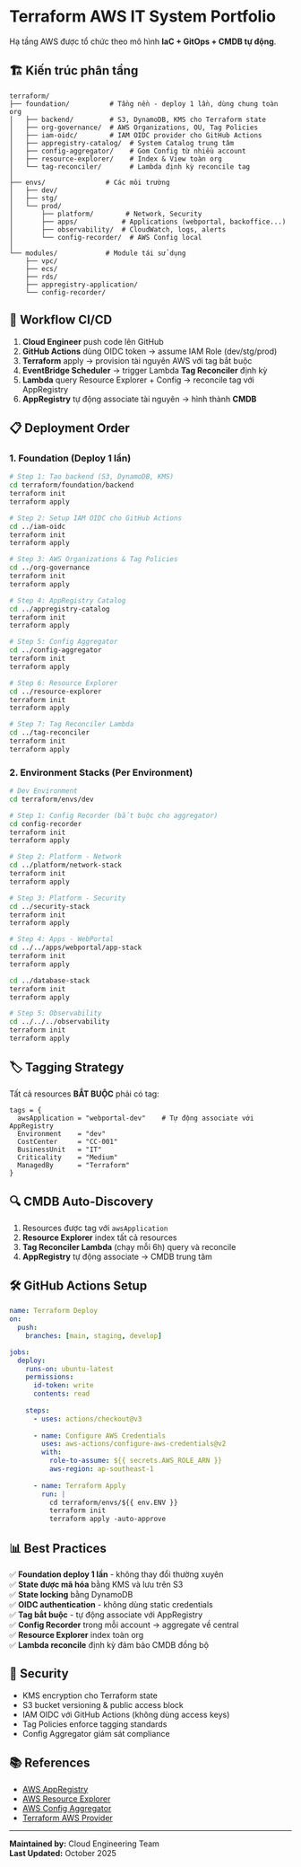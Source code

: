 # Terraform AWS IT System Portfolio

Hạ tầng AWS được tổ chức theo mô hình **IaC + GitOps + CMDB tự động**.

## 🏗️ Kiến trúc phân tầng

```
terraform/
├── foundation/          # Tầng nền - deploy 1 lần, dùng chung toàn org
│   ├── backend/         # S3, DynamoDB, KMS cho Terraform state
│   ├── org-governance/  # AWS Organizations, OU, Tag Policies
│   ├── iam-oidc/        # IAM OIDC provider cho GitHub Actions
│   ├── appregistry-catalog/  # System Catalog trung tâm
│   ├── config-aggregator/    # Gom Config từ nhiều account
│   ├── resource-explorer/    # Index & View toàn org
│   └── tag-reconciler/       # Lambda định kỳ reconcile tag
│
├── envs/               # Các môi trường
│   ├── dev/
│   ├── stg/
│   └── prod/
│       ├── platform/        # Network, Security
│       ├── apps/           # Applications (webportal, backoffice...)
│       ├── observability/  # CloudWatch, logs, alerts
│       └── config-recorder/  # AWS Config local
│
└── modules/            # Module tái sử dụng
    ├── vpc/
    ├── ecs/
    ├── rds/
    ├── appregistry-application/
    └── config-recorder/
```

## 🚀 Workflow CI/CD

1. **Cloud Engineer** push code lên GitHub
2. **GitHub Actions** dùng OIDC token → assume IAM Role (dev/stg/prod)
3. **Terraform** apply → provision tài nguyên AWS với tag bắt buộc
4. **EventBridge Scheduler** → trigger Lambda **Tag Reconciler** định kỳ
5. **Lambda** query Resource Explorer + Config → reconcile tag với AppRegistry
6. **AppRegistry** tự động associate tài nguyên → hình thành **CMDB**

## 📋 Deployment Order

### 1. Foundation (Deploy 1 lần)

```bash
# Step 1: Tạo backend (S3, DynamoDB, KMS)
cd terraform/foundation/backend
terraform init
terraform apply

# Step 2: Setup IAM OIDC cho GitHub Actions
cd ../iam-oidc
terraform init
terraform apply

# Step 3: AWS Organizations & Tag Policies
cd ../org-governance
terraform init
terraform apply

# Step 4: AppRegistry Catalog
cd ../appregistry-catalog
terraform init
terraform apply

# Step 5: Config Aggregator
cd ../config-aggregator
terraform init
terraform apply

# Step 6: Resource Explorer
cd ../resource-explorer
terraform init
terraform apply

# Step 7: Tag Reconciler Lambda
cd ../tag-reconciler
terraform init
terraform apply
```

### 2. Environment Stacks (Per Environment)

```bash
# Dev Environment
cd terraform/envs/dev

# Step 1: Config Recorder (bắt buộc cho aggregator)
cd config-recorder
terraform init
terraform apply

# Step 2: Platform - Network
cd ../platform/network-stack
terraform init
terraform apply

# Step 3: Platform - Security
cd ../security-stack
terraform init
terraform apply

# Step 4: Apps - WebPortal
cd ../../apps/webportal/app-stack
terraform init
terraform apply

cd ../database-stack
terraform init
terraform apply

# Step 5: Observability
cd ../../../observability
terraform init
terraform apply
```

## 🏷️ Tagging Strategy

Tất cả resources **BẮT BUỘC** phải có tag:

```hcl
tags = {
  awsApplication = "webportal-dev"    # Tự động associate với AppRegistry
  Environment    = "dev"
  CostCenter     = "CC-001"
  BusinessUnit   = "IT"
  Criticality    = "Medium"
  ManagedBy      = "Terraform"
}
```

## 🔍 CMDB Auto-Discovery

1. Resources được tag với `awsApplication`
2. **Resource Explorer** index tất cả resources
3. **Tag Reconciler Lambda** (chạy mỗi 6h) query và reconcile
4. **AppRegistry** tự động associate → CMDB trung tâm

## 🛠️ GitHub Actions Setup

```yaml
name: Terraform Deploy
on:
  push:
    branches: [main, staging, develop]

jobs:
  deploy:
    runs-on: ubuntu-latest
    permissions:
      id-token: write
      contents: read
    
    steps:
      - uses: actions/checkout@v3
      
      - name: Configure AWS Credentials
        uses: aws-actions/configure-aws-credentials@v2
        with:
          role-to-assume: ${{ secrets.AWS_ROLE_ARN }}
          aws-region: ap-southeast-1
      
      - name: Terraform Apply
        run: |
          cd terraform/envs/${{ env.ENV }}
          terraform init
          terraform apply -auto-approve
```

## 📊 Best Practices

✅ **Foundation deploy 1 lần** - không thay đổi thường xuyên  
✅ **State được mã hóa** bằng KMS và lưu trên S3  
✅ **State locking** bằng DynamoDB  
✅ **OIDC authentication** - không dùng static credentials  
✅ **Tag bắt buộc** - tự động associate với AppRegistry  
✅ **Config Recorder** trong mỗi account → aggregate về central  
✅ **Resource Explorer** index toàn org  
✅ **Lambda reconcile** định kỳ đảm bảo CMDB đồng bộ  

## 🔐 Security

- KMS encryption cho Terraform state
- S3 bucket versioning & public access block
- IAM OIDC với GitHub Actions (không dùng access keys)
- Tag Policies enforce tagging standards
- Config Aggregator giám sát compliance

## 📚 References

- [AWS AppRegistry](https://docs.aws.amazon.com/servicecatalog/latest/arguide/)
- [AWS Resource Explorer](https://docs.aws.amazon.com/resource-explorer/)
- [AWS Config Aggregator](https://docs.aws.amazon.com/config/latest/developerguide/aggregate-data.html)
- [Terraform AWS Provider](https://registry.terraform.io/providers/hashicorp/aws/)

---

**Maintained by:** Cloud Engineering Team  
**Last Updated:** October 2025
